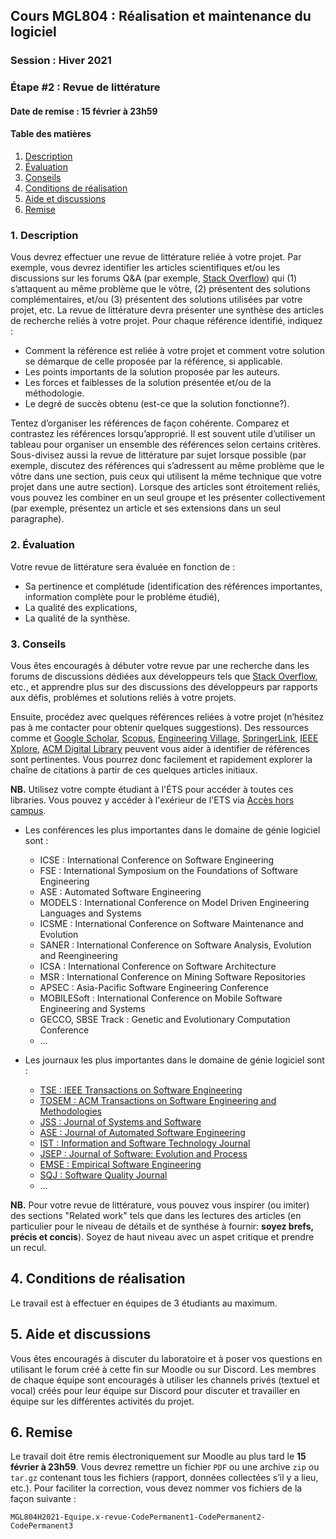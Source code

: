## Cours MGL804 : Réalisation et maintenance du logiciel
### Session : Hiver 2021
### Étape #2 : Revue de littérature
#### Date de remise : 15 février à 23h59

#### Table des matières
1. [Description](#description)
2. [Évaluation](#evaluation)
3. [Conseils](#conseils)
2. [Conditions de réalisation](#conditions)
3. [Aide et discussions](#discussion)
4. [Remise](#remise)


<a name="description"></a>
### 1. Description
Vous devrez effectuer une revue de littérature reliée à votre projet. Par exemple, vous devrez identifier les articles scientifiques et/ou les discussions sur les forums Q&A (par exemple, [Stack Overflow](https://stackoverflow.com/)) qui (1) s’attaquent au même problème que le vôtre, (2) présentent des solutions complémentaires, et/ou (3) présentent des solutions utilisées par votre projet, etc. La revue de littérature devra présenter une synthèse des articles de recherche reliés à votre projet. Pour chaque référence identifié, indiquez :
-	Comment la référence est reliée à votre projet et comment votre solution se démarque de celle proposée par la référence, si applicable.
-	Les points importants de la solution proposée par les auteurs.
-	Les forces et faiblesses de la solution présentée et/ou de la méthodologie.
-	Le degré de succès obtenu (est-ce que la solution fonctionne?).

Tentez d’organiser les références de façon cohérente. Comparez et contrastez les références lorsqu’approprié. Il est souvent utile d’utiliser un tableau pour organiser un ensemble des références selon certains critères. Sous-divisez aussi la revue de littérature par sujet lorsque possible (par exemple, discutez des références qui s’adressent au même problème que le vôtre dans une section, puis ceux qui utilisent la même technique que votre projet dans une autre section). Lorsque des articles sont étroitement reliés, vous pouvez les combiner en un seul groupe et les présenter collectivement (par exemple, présentez un article et ses extensions dans un seul paragraphe).

<a name="evaluation"></a>
### 2. Évaluation
Votre revue de littérature sera évaluée en fonction de :
- Sa pertinence et complétude (identification des références importantes, information complète pour le probléme étudié),
- La qualité des explications,
- La qualité de la synthèse.

<a name="conseils"></a>
### 3. Conseils

Vous êtes encouragés à débuter votre revue par une recherche dans les forums de discussions dédiées aux développeurs tels que [Stack Overflow](https://stackoverflow.com/), etc., et apprendre plus sur des discussions des développeurs par rapports aux défis, problémes et solutions reliés à votre projets.

Ensuite, procédez avec quelques références reliées à votre projet (n’hésitez pas à me contacter pour obtenir quelques suggestions). Des ressources comme et [Google Scholar](https://scholar.google.ca/), [Scopus](www.scopus.com), [Engineering Village](https://www.engineeringvillage.com), [SpringerLink](https://link.springer.com/), [IEEE Xplore](https://ieeexplore.ieee.org/Xplore/home.jsp), [ACM Digital Library](https://dl.acm.org/) peuvent vous aider à identifier de références sont pertinentes. Vous pourrez donc facilement et rapidement explorer la chaîne de citations à partir de ces quelques articles initiaux. 

**NB.** Utilisez votre compte étudiant à l'ÉTS pour accéder à toutes ces libraries. Vous pouvez y accéder à l'exérieur de l'ETS via [Accès hors campus](https://www.etsmtl.ca/bibliotheque/infos-generales/renseignements-utiles/acces-hors-campus).

-	Les conférences les plus importantes dans le domaine de génie logiciel sont :
	-	ICSE : International Conference on Software Engineering
	-	FSE : International Symposium on the Foundations of Software Engineering
	-	ASE : Automated Software Engineering
	-	MODELS : International Conference on Model Driven Engineering Languages and Systems
	-	ICSME : International Conference on Software Maintenance and Evolution
	-	SANER : International Conference on Software Analysis, Evolution and Reengineering
	-	ICSA : International Conference on Software Architecture
	-	MSR : International Conference on Mining Software Repositories
	-	APSEC : Asia-Pacific Software Engineering Conference
	-	MOBILESoft : International Conference on Mobile Software Engineering and Systems
	-	GECCO, SBSE Track : Genetic and Evolutionary Computation Conference
	-	…

- Les journaux les plus importantes dans le domaine de génie logiciel sont :
	-	[TSE : IEEE Transactions on Software Engineering](https://ieeexplore.ieee.org/xpl/RecentIssue.jsp?punumber=32)
	-	[TOSEM : ACM Transactions on Software Engineering and Methodologies](https://dl.acm.org/journal/tosem)
	-	[JSS : Journal of Systems and Software](https://www.journals.elsevier.com/journal-of-systems-and-software)
	-	[ASE : Journal of Automated Software Engineering](https://www.springer.com/journal/10515)
	-	[IST : Information and Software Technology Journal](https://www.journals.elsevier.com/information-and-software-technology)
	-	[JSEP : Journal of Software: Evolution and Process](https://onlinelibrary.wiley.com/journal/20477481)
	-	[EMSE : Empirical Software Engineering](https://www.springer.com/journal/10664)
	-	[SQJ : Software Quality Journal](https://www.springer.com/journal/11219)
	-	…


**NB.** Pour votre revue de littérature, vous pouvez vous inspirer (ou imiter) des sections "Related work" tels que dans les lectures des articles (en particulier pour le niveau de détails et de synthése à fournir: **soyez brefs, précis et concis**). Soyez de haut niveau avec un aspet critique et prendre un recul.


<a name="conditions"></a>
## 4. Conditions de réalisation
Le travail est à effectuer en équipes de 3 étudiants au maximum.

<a name="discussion"></a>
## 5. Aide et discussions
Vous êtes encouragés à discuter du laboratoire et à poser vos questions en utilisant le forum créé à cette fin sur Moodle ou sur Discord. Les membres de chaque équipe sont encouragés à utiliser les channels privés (textuel et vocal) créés pour leur équipe sur Discord pour discuter et travailler en équipe sur les différentes activités du projet.

<a name="remise"></a>
## 6. Remise
Le travail doit être remis électroniquement sur Moodle au plus tard le **15 février à 23h59**. Vous devrez remettre un fichier ``PDF`` ou une archive ``zip`` ou ``tar.gz`` contenant tous les fichiers (rapport, données collectées s’il y a lieu, etc.).
Pour faciliter la correction, vous devez nommer vos fichiers de la façon suivante :


``
MGL804H2021-Equipe.x-revue-CodePermanent1-CodePermanent2-CodePermanent3
``

